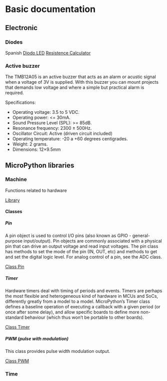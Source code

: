 # Basic documentation

## Electronic

### Diodes

Spanish
[Diodo LED](https://tallerelectronica.com/diodo-led/)
[Resistence Calculator](https://www.digikey.es/es/resources/conversion-calculators/conversion-calculator-resistor-color-code)

### Active buzzer

The TMB12A05 is an active buzzer that acts as an alarm or acustic signal when a voltage of 3V is supplied. With this buzzer you can mount projects that demands low voltage and where a simple but practical alarm is required.

Specifications:

- Operating voltage: 3.5 to 5 VDC.
- Operating power: <= 30mA.
- Sound Pressure Level (SPL): >= 85dB.
- Resonance frequency: 2300 ± 500Hz.
- Oscillator Circuit: Active (driven circuit included)
- Operating temperature: -20 a +60 degrees centigrades.
- Weight: 2 grams.
- Dimensions: 12×9.5mm

## MicroPython libraries

### Machine

Functions related to hardware

[Library](https://docs.micropython.org/en/latest/library/machine.html)

#### Classes

##### Pin

A pin object is used to control I/O pins (also known as GPIO - general-purpose input/output). Pin objects are commonly associated with a physical pin that can drive an output voltage and read input voltages. The pin class has methods to set the mode of the pin (IN, OUT, etc) and methods to get and set the digital logic level. For analog control of a pin, see the ADC class.

[Class Pin](https://docs.micropython.org/en/latest/library/machine.Pin.html)

##### Timer

Hardware timers deal with timing of periods and events. Timers are perhaps the most flexible and heterogeneous kind of hardware in MCUs and SoCs, differently greatly from a model to a model. MicroPython’s Timer class defines a baseline operation of executing a callback with a given period (or once after some delay), and allow specific boards to define more non-standard behaviour (which thus won’t be portable to other boards).

[Class Timer](https://docs.micropython.org/en/latest/library/machine.Timer.html)

##### PWM (pulse with modulation)

This class provides pulse width modulation output.

[Class PWM](https://docs.micropython.org/en/latest/library/machine.PWM.html)

### Time
